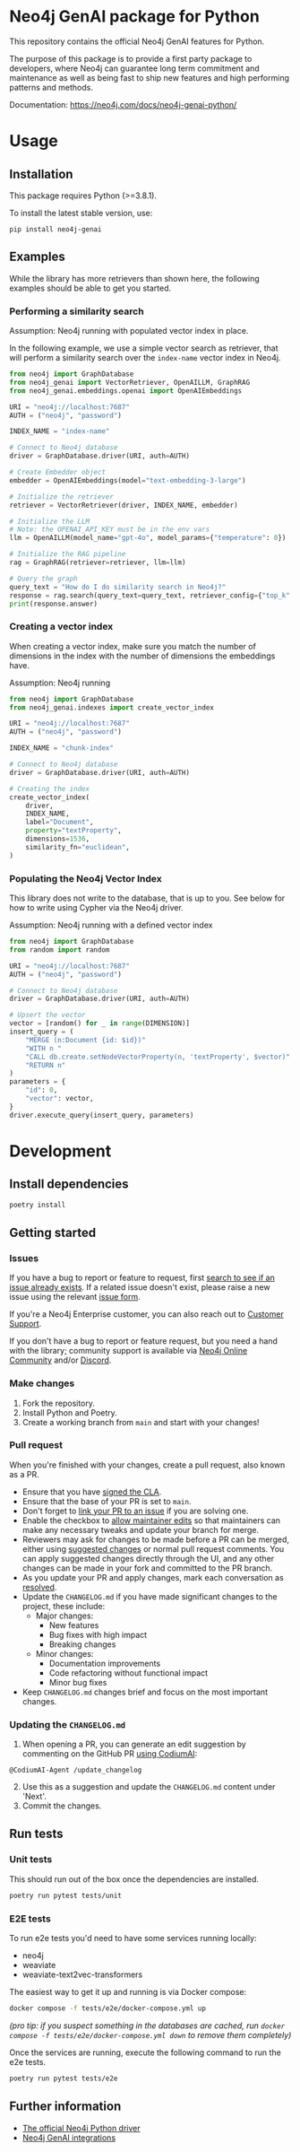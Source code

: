 # Neo4j GenAI package for Python

This repository contains the official Neo4j GenAI features for Python.

The purpose of this package is to provide a first party package to developers,
where Neo4j can guarantee long term commitment and maintenance as well as being
fast to ship new features and high performing patterns and methods.

Documentation: https://neo4j.com/docs/neo4j-genai-python/

# Usage

## Installation

This package requires Python (>=3.8.1).

To install the latest stable version, use:

```shell
pip install neo4j-genai
```

## Examples

While the library has more retrievers than shown here, the following examples should be able to get you started.

### Performing a similarity search

Assumption: Neo4j running with populated vector index in place.

In the following example, we use a simple vector search as retriever,
that will perform a similarity search over the `index-name` vector index
in Neo4j.

```python
from neo4j import GraphDatabase
from neo4j_genai import VectorRetriever, OpenAILLM, GraphRAG
from neo4j_genai.embeddings.openai import OpenAIEmbeddings

URI = "neo4j://localhost:7687"
AUTH = ("neo4j", "password")

INDEX_NAME = "index-name"

# Connect to Neo4j database
driver = GraphDatabase.driver(URI, auth=AUTH)

# Create Embedder object
embedder = OpenAIEmbeddings(model="text-embedding-3-large")

# Initialize the retriever
retriever = VectorRetriever(driver, INDEX_NAME, embedder)

# Initialize the LLM
# Note: the OPENAI_API_KEY must be in the env vars
llm = OpenAILLM(model_name="gpt-4o", model_params={"temperature": 0})

# Initialize the RAG pipeline
rag = GraphRAG(retriever=retriever, llm=llm)

# Query the graph
query_text = "How do I do similarity search in Neo4j?"
response = rag.search(query_text=query_text, retriever_config={"top_k": 5})
print(response.answer)
```

### Creating a vector index

When creating a vector index, make sure you match the number of dimensions in the index with the number of dimensions the embeddings have.

Assumption: Neo4j running

```python
from neo4j import GraphDatabase
from neo4j_genai.indexes import create_vector_index

URI = "neo4j://localhost:7687"
AUTH = ("neo4j", "password")

INDEX_NAME = "chunk-index"

# Connect to Neo4j database
driver = GraphDatabase.driver(URI, auth=AUTH)

# Creating the index
create_vector_index(
    driver,
    INDEX_NAME,
    label="Document",
    property="textProperty",
    dimensions=1536,
    similarity_fn="euclidean",
)

```

### Populating the Neo4j Vector Index

This library does not write to the database, that is up to you.
See below for how to write using Cypher via the Neo4j driver.

Assumption: Neo4j running with a defined vector index

```python
from neo4j import GraphDatabase
from random import random

URI = "neo4j://localhost:7687"
AUTH = ("neo4j", "password")

# Connect to Neo4j database
driver = GraphDatabase.driver(URI, auth=AUTH)

# Upsert the vector
vector = [random() for _ in range(DIMENSION)]
insert_query = (
    "MERGE (n:Document {id: $id})"
    "WITH n "
    "CALL db.create.setNodeVectorProperty(n, 'textProperty', $vector)"
    "RETURN n"
)
parameters = {
    "id": 0,
    "vector": vector,
}
driver.execute_query(insert_query, parameters)
```

# Development

## Install dependencies

```bash
poetry install
```

## Getting started

### Issues

If you have a bug to report or feature to request, first
[search to see if an issue already exists](https://docs.github.com/en/github/searching-for-information-on-github/searching-on-github/searching-issues-and-pull-requests#search-by-the-title-body-or-comments).
If a related issue doesn't exist, please raise a new issue using the relevant
[issue form](https://github.com/neo4j/neo4j-genai-python/issues/new/choose).

If you're a Neo4j Enterprise customer, you can also reach out to [Customer Support](http://support.neo4j.com/).

If you don't have a bug to report or feature request, but you need a hand with
the library; community support is available via [Neo4j Online Community](https://community.neo4j.com/)
and/or [Discord](https://discord.gg/neo4j).

### Make changes

1. Fork the repository.
2. Install Python and Poetry.
3. Create a working branch from `main` and start with your changes!

### Pull request

When you're finished with your changes, create a pull request, also known as a PR.

-   Ensure that you have [signed the CLA](https://neo4j.com/developer/contributing-code/#sign-cla).
-   Ensure that the base of your PR is set to `main`.
-   Don't forget to [link your PR to an issue](https://docs.github.com/en/issues/tracking-your-work-with-issues/linking-a-pull-request-to-an-issue)
    if you are solving one.
-   Enable the checkbox to [allow maintainer edits](https://docs.github.com/en/pull-requests/collaborating-with-pull-requests/working-with-forks/allowing-changes-to-a-pull-request-branch-created-from-a-fork)
    so that maintainers can make any necessary tweaks and update your branch for merge.
-   Reviewers may ask for changes to be made before a PR can be merged, either using
    [suggested changes](https://docs.github.com/en/pull-requests/collaborating-with-pull-requests/reviewing-changes-in-pull-requests/incorporating-feedback-in-your-pull-request)
    or normal pull request comments. You can apply suggested changes directly through
    the UI, and any other changes can be made in your fork and committed to the PR branch.
-   As you update your PR and apply changes, mark each conversation as [resolved](https://docs.github.com/en/github/collaborating-with-issues-and-pull-requests/commenting-on-a-pull-request#resolving-conversations).
-   Update the `CHANGELOG.md` if you have made significant changes to the project, these include:
    -   Major changes:
        -   New features
        -   Bug fixes with high impact
        -   Breaking changes
    -   Minor changes:
        -   Documentation improvements
        -   Code refactoring without functional impact
        -   Minor bug fixes
-   Keep `CHANGELOG.md` changes brief and focus on the most important changes.

### Updating the `CHANGELOG.md`

1. When opening a PR, you can generate an edit suggestion by commenting on the GitHub PR [using CodiumAI](https://github.com/CodiumAI-Agent):

```
@CodiumAI-Agent /update_changelog
```

2. Use this as a suggestion and update the `CHANGELOG.md` content under 'Next'.
3. Commit the changes.

## Run tests

### Unit tests

This should run out of the box once the dependencies are installed.

```bash
poetry run pytest tests/unit
```

### E2E tests

To run e2e tests you'd need to have some services running locally:

-   neo4j
-   weaviate
-   weaviate-text2vec-transformers

The easiest way to get it up and running is via Docker compose:

```bash
docker compose -f tests/e2e/docker-compose.yml up
```

_(pro tip: if you suspect something in the databases are cached, run `docker compose -f tests/e2e/docker-compose.yml down` to remove them completely)_

Once the services are running, execute the following command to run the e2e tests.

```bash
poetry run pytest tests/e2e
```

## Further information

-   [The official Neo4j Python driver](https://github.com/neo4j/neo4j-python-driver)
-   [Neo4j GenAI integrations](https://neo4j.com/docs/cypher-manual/current/genai-integrations/)
